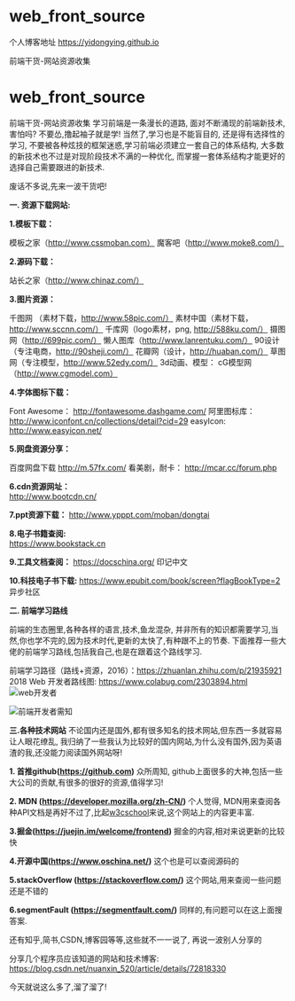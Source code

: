 # web_front_source
个人博客地址 https://yidongying.github.io

前端干货-网站资源收集
# web_front_source
前端干货-网站资源收集
学习前端是一条漫长的道路, 面对不断涌现的前端新技术, 害怕吗? 不要怂,撸起袖子就是学! 当然了,学习也是不能盲目的, 还是得有选择性的学习,
不要被各种炫技的框架迷惑,学习前端必须建立一套自己的体系结构, 大多数的新技术也不过是对现阶段技术不满的一种优化, 而掌握一套体系结构才能更好的选择自己需要跟进的新技术.
	
废话不多说,先来一波干货吧!

**一. 资源下载网站:**

**1.模板下载：**

 模板之家（http://www.cssmoban.com）
                      魔客吧（http://www.moke8.com/）

**2.源码下载：**

站长之家（http://www.chinaz.com/）

**3.图片资源：**

千图网 （素材下载，http://www.58pic.com/）
                    素材中国（素材下载，http://www.sccnn.com/）
                    千库网（logo素材，png, http://588ku.com/）
                    摄图网（http://699pic.com/）
                    懒人图库（http://www.lanrentuku.com/）
                    90设计（专注电商，http://90sheji.com/）
                    花瓣网（设计，http://huaban.com/）
                    草图网（专注模型，http://www.52edy.com/）
					3d动画、模型： cG模型网（http://www.cgmodel.com）

**4.字体图标下载：**

Font Awesome：   http://fontawesome.dashgame.com/
                          阿里图标库：http://www.iconfont.cn/collections/detail?cid=29
                          easyIcon:   http://www.easyicon.net/


**5.网盘资源分享：**

百度网盘下载 http://m.57fx.com/
看美剧，耐卡：  http://mcar.cc/forum.php


**6.cdn资源网址：**  
http://www.bootcdn.cn/


**7.ppt资源下载：**
http://www.ypppt.com/moban/dongtai


**8.电子书籍查阅:**   
https://www.bookstack.cn  

**9.工具文档查阅：** 
https://docschina.org/  印记中文

**10.科技电子书下载:** 
  https://www.epubit.com/book/screen?flagBookType=2    异步社区


**二. 前端学习路线**

前端的生态圈里,各种各样的语言,技术,鱼龙混杂, 并非所有的知识都需要学习,当然,你也学不完的,因为技术时代,更新的太快了,有种跟不上的节奏. 下面推荐一些大佬的前端学习路线,包括我自己,也是在跟着这个路线学习.

前端学习路径（路线+资源，2016）：https://zhuanlan.zhihu.com/p/21935921  
2018 Web 开发者路线图:   https://www.colabug.com/2303894.html 
![web开发者](https://img-blog.csdn.net/20180704194416225?watermark/2/text/aHR0cHM6Ly9ibG9nLmNzZG4ubmV0L3FxXzM3MjEwNTIz/font/5a6L5L2T/fontsize/400/fill/I0JBQkFCMA==/dissolve/70)

![前端开发者需知](https://img-blog.csdn.net/20180704195321344?watermark/2/text/aHR0cHM6Ly9ibG9nLmNzZG4ubmV0L3FxXzM3MjEwNTIz/font/5a6L5L2T/fontsize/400/fill/I0JBQkFCMA==/dissolve/70)


**三.各种技术网站**
不论国内还是国外,都有很多知名的技术网站,但东西一多就容易让人眼花缭乱, 我归纳了一些我认为比较好的国内网站,为什么没有国外,因为英语渣的我,还没能力阅读国外网站呀!

**1. 首推github(https://github.com)**
	众所周知, github上面很多的大神,包括一些大公司的贡献,有很多的很好的资源,值得学习!

**2. MDN (https://developer.mozilla.org/zh-CN/)** 
	个人觉得, MDN用来查阅各种API文档是再好不过了,比起[w3cschool](https://www.w3cschool.cn/position/webgcs.html)来说,这个网站上的内容更丰富.

**3.掘金(https://juejin.im/welcome/frontend)**
	掘金的内容,相对来说更新的比较快
	
**4.开源中国(https://www.oschina.net/)**
	这个也是可以查阅源码的
	
**5.stackOverflow  (https://stackoverflow.com/)**
	这个网站,用来查阅一些问题还是不错的
	
**6.segmentFault  (https://segmentfault.com/)**
	同样的,有问题可以在这上面搜答案.
	
还有知乎,简书,CSDN,博客园等等,这些就不一一说了, 再说一波别人分享的

分享几个程序员应该知道的网站和技术博客:
https://blog.csdn.net/nuanxin_520/article/details/72818330    


今天就说这么多了,溜了溜了! 
